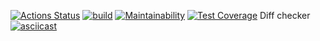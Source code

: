[![Actions Status](https://github.com/DmitryNikolaev98/java-project-lvl2/workflows/hexlet-check/badge.svg)](https://github.com//java-project-lvl2/actions)
[![build](https://github.com/DmitryNikolaev98/java-project-lvl2/actions/workflows/build-check.yml/badge.svg)](https://github.com/DmitryNikolaev98/java-project-lvl2/actions/workflows/build-check.yml)
[![Maintainability](https://api.codeclimate.com/v1/badges/a99a88d28ad37a79dbf6/maintainability)](https://codeclimate.com/github/DmitryNikolaev98/java-project-lvl2/maintainability)
[![Test Coverage](https://api.codeclimate.com/v1/badges/a99a88d28ad37a79dbf6/test_coverage)](https://codeclimate.com/github/DmitryNikolaev98/java-project-lvl2/test_coverage)
Diff checker
[![asciicast](https://asciinema.org/a/AQDtsSVk0vtkgmSyUZ4AQifQ8.svg)](https://asciinema.org/a/AQDtsSVk0vtkgmSyUZ4AQifQ8)